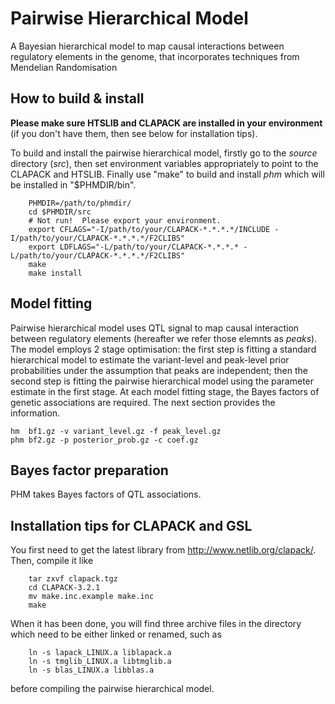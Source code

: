 # Pairwise Hierarchical Model
A Bayesian hierarchical model to map causal interactions between regulatory elements in the genome, that incorporates techniques from Mendelian Randomisation

## How to build & install
**Please make sure HTSLIB and CLAPACK are installed in your environment** (if you don't have them, then see below for installation tips).

To build and install the pairwise hierarchical model, firstly go to the _source_ directory (*src*), then set environment variables appropriately to point to the CLAPACK and HTSLIB.  Finally use "make" to build and install *phm* which will be installed in "$PHMDIR/bin".

        PHMDIR=/path/to/phmdir/
        cd $PHMDIR/src
        # Not run!  Please export your environment.
        export CFLAGS="-I/path/to/your/CLAPACK-*.*.*.*/INCLUDE -I/path/to/your/CLAPACK-*.*.*.*/F2CLIBS"
        export LDFLAGS="-L/path/to/your/CLAPACK-*.*.*.* -L/path/to/your/CLAPACK-*.*.*.*/F2CLIBS"
        make
        make install

## Model fitting

Pairwise hierarchical model uses QTL signal to map causal interaction between regulatory elements (hereafter we refer those elemnts as *peaks*). The model employs 2 stage optimisation: the first step is fitting a standard hierarchical model to estimate the variant-level and peak-level prior probabilities under the assumption that peaks are independent; then the second step is fitting the pairwise hierarchical model using the parameter estimate in the first stage. At each model fitting stage, the Bayes factors of genetic associations are required. The next section provides the information. 

	hm  bf1.gz -v variant_level.gz -f peak_level.gz
	phm bf2.gz -p posterior_prob.gz -c coef.gz

## Bayes factor preparation

PHM takes Bayes factors of QTL associations.

## Installation tips for CLAPACK and GSL

You first need to get the latest library from http://www.netlib.org/clapack/.  Then, compile it like

        tar zxvf clapack.tgz
        cd CLAPACK-3.2.1
        mv make.inc.example make.inc
        make

When it has been done, you will find three archive files in the directory which need to be either linked or renamed, such as

        ln -s lapack_LINUX.a liblapack.a
        ln -s tmglib_LINUX.a libtmglib.a
        ln -s blas_LINUX.a libblas.a

before compiling the pairwise hierarchical model.
